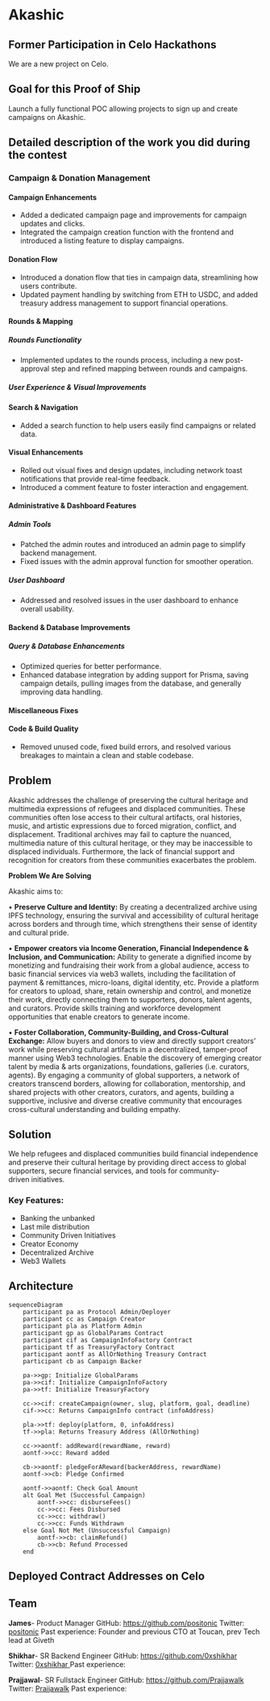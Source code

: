 # Akashic

## Former Participation in Celo Hackathons

We are a new project on Celo.

## Goal for this Proof of Ship

Launch a fully functional POC allowing projects to sign up and create campaigns on Akashic.


## Detailed description of the work you did during the contest

### Campaign & Donation Management

#### Campaign Enhancements
- Added a dedicated campaign page and improvements for campaign updates and clicks.
- Integrated the campaign creation function with the frontend and introduced a listing feature to display campaigns.

#### Donation Flow
- Introduced a donation flow that ties in campaign data, streamlining how users contribute.
- Updated payment handling by switching from ETH to USDC, and added treasury address management to support financial operations.

#### Rounds & Mapping

##### Rounds Functionality
- Implemented updates to the rounds process, including a new post-approval step and refined mapping between rounds and campaigns.

##### User Experience & Visual Improvements

#### Search & Navigation
- Added a search function to help users easily find campaigns or related data.

#### Visual Enhancements
- Rolled out visual fixes and design updates, including network toast notifications that provide real-time feedback.
- Introduced a comment feature to foster interaction and engagement.

#### Administrative & Dashboard Features

##### Admin Tools
- Patched the admin routes and introduced an admin page to simplify backend management.
- Fixed issues with the admin approval function for smoother operation.

##### User Dashboard
- Addressed and resolved issues in the user dashboard to enhance overall usability.

#### Backend & Database Improvements

##### Query & Database Enhancements
- Optimized queries for better performance.
- Enhanced database integration by adding support for Prisma, saving campaign details, pulling images from the database, and generally improving data handling.

#### Miscellaneous Fixes

#### Code & Build Quality
- Removed unused code, fixed build errors, and resolved various breakages to maintain a clean and stable codebase.


## Problem

Akashic addresses the challenge of preserving the cultural heritage and multimedia expressions of refugees and displaced communities. These communities often lose access to their cultural artifacts, oral histories, music, and artistic expressions due to forced migration, conflict, and displacement. Traditional archives may fail to capture the nuanced, multimedia nature of this cultural heritage, or they may be inaccessible to displaced individuals. Furthermore, the lack of financial support and recognition for creators from these communities exacerbates the problem.

**Problem We Are Solving**

Akashic aims to:

•	**Preserve Culture and Identity:** By creating a decentralized archive using IPFS technology, ensuring the survival and accessibility of cultural heritage across borders and through time, which strengthens their sense of identity and cultural pride. 

•	**Empower creators via Income Generation, Financial Independence & Inclusion, and Communication:** Ability to generate a dignified income by monetizing and fundraising their work from a global audience, access to basic financial services via web3 wallets, including the facilitation of payment & remittances, micro-loans, digital identity, etc. Provide a platform for creators to upload, share, retain ownership and control, and monetize their work, directly connecting them to supporters, donors, talent agents, and curators. Provide skills training and workforce development opportunities that enable creators to generate income.

•	**Foster Collaboration, Community-Building, and Cross-Cultural Exchange:** Allow buyers and donors to view and directly support creators’ work while preserving cultural artifacts in a decentralized, tamper-proof manner using Web3 technologies. Enable the discovery of emerging creator talent by media & arts organizations, foundations, galleries (i.e. curators, agents). By engaging a community of global supporters, a network of creators transcend borders, allowing for collaboration, mentorship, and shared projects with other creators, curators, and agents, building a supportive, inclusive and diverse creative community that encourages cross-cultural understanding and building empathy.


## Solution
We help refugees and displaced communities build financial independence and preserve their cultural heritage by providing direct access to global supporters, secure financial services, and tools for community-driven initiatives.

### Key Features:
- Banking the unbanked
- Last mile distribution
- Community Driven Initiatives
- Creator Economy
- Decentralized Archive
- Web3 Wallets



## Architecture
``` mermaid
sequenceDiagram
    participant pa as Protocol Admin/Deployer
    participant cc as Campaign Creator
    participant pla as Platform Admin
    participant gp as GlobalParams Contract
    participant cif as CampaignInfoFactory Contract
    participant tf as TreasuryFactory Contract
    participant aontf as AllOrNothing Treasury Contract
    participant cb as Campaign Backer

    pa->>gp: Initialize GlobalParams
    pa->>cif: Initialize CampaignInfoFactory
    pa->>tf: Initialize TreasuryFactory

    cc->>cif: createCampaign(owner, slug, platform, goal, deadline)
    cif->>cc: Returns CampaignInfo contract (infoAddress)

    pla->>tf: deploy(platform, 0, infoAddress)
    tf->>pla: Returns Treasury Address (AllOrNothing)

    cc->>aontf: addReward(rewardName, reward)
    aontf->>cc: Reward added

    cb->>aontf: pledgeForAReward(backerAddress, rewardName)
    aontf->>cb: Pledge Confirmed

    aontf->>aontf: Check Goal Amount
    alt Goal Met (Successful Campaign)
        aontf->>cc: disburseFees()
        cc->>cc: Fees Disbursed
        cc->>cc: withdraw()
        cc->>cc: Funds Withdrawn
    else Goal Not Met (Unsuccessful Campaign)
        aontf->>cb: claimRefund()
        cb->>cb: Refund Processed
    end

```

## Deployed Contract Addresses on Celo



## Team

**James**- Product Manager
GitHub: https://github.com/positonic
Twitter: [positonic](https://x.com/positonic) 
Past experience: Founder and previous CTO at Toucan, prev Tech lead at Giveth

**Shikhar**- SR Backend Engineer
GitHub: https://github.com/0xshikhar 
Twitter: [0xshikhar ](https://x.com/0xshikhar )
Past experience: 

**Prajjawal**- SR Fullstack Engineer
GitHub: https://github.com/Prajjawalk
Twitter: [Prajjawalk](https://x.com/Prajjawalk) 
Past experience: 
